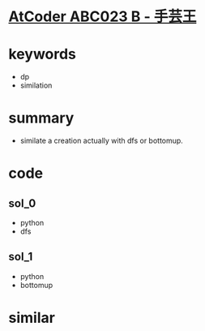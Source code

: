 # [AtCoder ABC023 B - 手芸王](https://atcoder.jp/contests/abc023/tasks/abc023_b)


# keywords 
- dp
- similation


# summary
- similate a creation actually with dfs or bottomup.


# code 
## sol_0
- python 
- dfs

## sol_1
- python
- bottomup


# similar 
